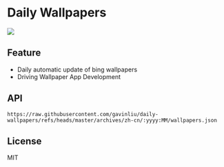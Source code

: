 # Daily Wallpapers
  
![](https://www.bing.com/th?id=OHR.GardensVillandry_ZH-CN3660934263_UHD.jpg)

## Feature

- Daily automatic update of bing wallpapers
- Driving Wallpaper App Development

## API

```
https://raw.githubusercontent.com/gavinliu/daily-wallpapers/refs/heads/master/archives/zh-cn/:yyyy:MM/wallpapers.json
```

## License

MIT
  